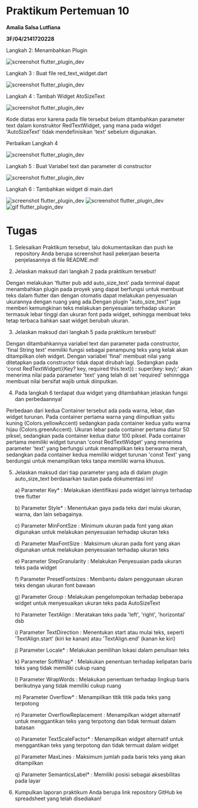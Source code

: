 # Praktikum Pertemuan 10

**Amalia Salsa Lutfiana**

**3F/04/2141720228**

Langkah 2: Menambahkan Plugin

![screenshot flutter_plugin_dev](images/Screenshot(2545).png)


Langkah 3 : Buat file red_text_widget.dart

![screenshot flutter_plugin_dev](images/Screenshot(2546).png)


Langkah 4 : Tambah Widget AtoSizeText

![screenshot flutter_plugin_dev](images/Screenshot(2548).png)

Kode diatas eror karena pada file tersebut belum ditambahkan parameter text dalam konstruktor RedTextWidget, yang mana pada widget 'AutoSizeText' tidak mendefinisikan 'text' sebelum digunakan. 

Perbaikan Langkah 4

![screenshot flutter_plugin_dev](images/Screenshot(2547).png)


Langkah 5 : Buat Variabel text dan parameter di constructor

![screenshot flutter_plugin_dev](images/Screenshot(2550).png)


Langkah 6 : Tambahkan widget di main.dart

![screenshot flutter_plugin_dev](images/Screenshot(2552).png)
![screenshot flutter_plugin_dev](images/Screenshot(2551).png)
![gif flutter_plugin_dev](images/gif.gif)


# Tugas

1. Selesaikan Praktikum tersebut, lalu dokumentasikan dan push ke repository Anda berupa screenshot hasil pekerjaan beserta penjelasannya di file README.md!

2. Jelaskan maksud dari langkah 2 pada praktikum tersebut!

Dengan melakukan 'flutter pub add auto_size_text' pada terminal dapat menambahkan plugin pada proyek yang dapat berfungsi untuk membuat teks dalam flutter dan dengan otomatis dapat melakukan penyesuaian ukurannya dengan ruang yang ada.Dengan plugin "auto_size_text" juga memberi kemungkinan teks melakukan penyesuaian terhadap ukuran termasuk lebar tinggi dan ukuran font pada widget, sehingga membuat teks tetap terbaca bahkan saat widget berubah ukuran.


3. Jelaskan maksud dari langkah 5 pada praktikum tersebut!

Dengan ditambahkannya variabel text dan parameter pada constructor, 'final String text' memiliki fungsi sebagai penampung teks yang kelak akan ditampilkan oleh widget. Dengan variabel 'final' membuat nilai yang ditetapkan pada constructor tidak dapat dirubah lagi. Sedangkan pada 'const RedTextWidget({Key? key, required this.text}) : super(key: key);' akan menerima nilai pada parameter 'text' yang telah di set 'required' sehinngga membuat nilai bersifat wajib untuk diinputkan.


4. Pada langkah 6 terdapat dua widget yang ditambahkan jelaskan fungsi dan perbedaannya!

Perbedaan dari kedua Container tersebut ada pada warna, lebar, dan widget turunan. Pada container pertama warna yang diinputkan yaitu kuning (Colors.yellowAccent) sedangkan pada container kedua yaitu warna hijau (Colors.greenAccent). Ukuran lebar pada container pertama diatur 50 piksel, sedangkan pada container kedua diatur 100 piksel. Pada container pertama memiliki widget turunan 'const RedTextWidget' yang menerima parameter 'text' yang berfungsi untuk menampilkan teks berwarna merah, sedangkan pada container kedua memiliki widget turunan 'const Text' yang berdungsi untuk menampilkan teks tanpa memiliki warna khusus.


5. Jelaskan maksud dari tiap parameter yang ada di dalam plugin auto_size_text berdasarkan tautan pada dokumentasi ini!

    a)  Parameter Key* : Melakukan identifikasi pada widget lainnya terhadap tree flutter

    b) Parameter Style* : Menentukan gaya pada teks dari mulai ukuran, warna, dan lain sebagainya.

    c) Parameter MinFontSze : Minimum ukuran pada font yang akan digunakan untuk melakukan penyesuaian terhadap ukuran teks

    d) Parameter MaxFontSize : Maksimum ukuran pada font yang akan digunakan untuk melakukan penyesuaian terhadap ukuran teks

    e) Parameter StepGranularity : Melakukan Penyesuaian pada ukuran teks pada widget

    f) Parameter PresetFontsizes : Membantu dalam penggunaan ukuran teks dengan ukuran font bawaan

    g) Parameter Group : Melakukan pengelompokan terhadap beberapa widget untuk menyesuaikan ukuran teks pada AutoSizeText

    h) Parameter TextAlign : Meratakan teks pada 'left', 'right', 'horizontal' dsb

    i) Parameter TextDirection : Menentukan start atau mulai teks, seperti 'TextAlign.start' (kiri ke kanan) atau 'TextAlign.end' (kanan ke kiri)

    j) Parameter Locale* : Melakukan pemilihan lokasi dalam penulisan teks

    k) Parameter SoftWrap* : Melakukan penentuan terhadap kelipatan baris teks yang tidak memiliki cukup ruang

    l) Parameter WrapWords : Melakukan penentuan terhadap lingkup baris berikutnya yang tidak memiliki cukup ruang

    m) Parameter Overflow* : Menampilkan titik titik pada teks yang terpotong

    n) Parameter OverflowReplacement : Menampilkan widget alternatif untuk menggantikan teks yang terpotong dan tidak termuat dalam batasan

    o) Parameter TextScaleFactor* : Menampilkan widget alternatif untuk menggantikan teks yang terpotong dan tidak termuat dalam widget

    p) Parameter MaxLines : Maksimum jumlah pada baris teks yang akan ditampilkan

    q) Parameter SemanticsLabel* : Memiliki posisi sebagai aksesbilitas pada layar

6. Kumpulkan laporan praktikum Anda berupa link repository GitHub ke spreadsheet yang telah disediakan!
